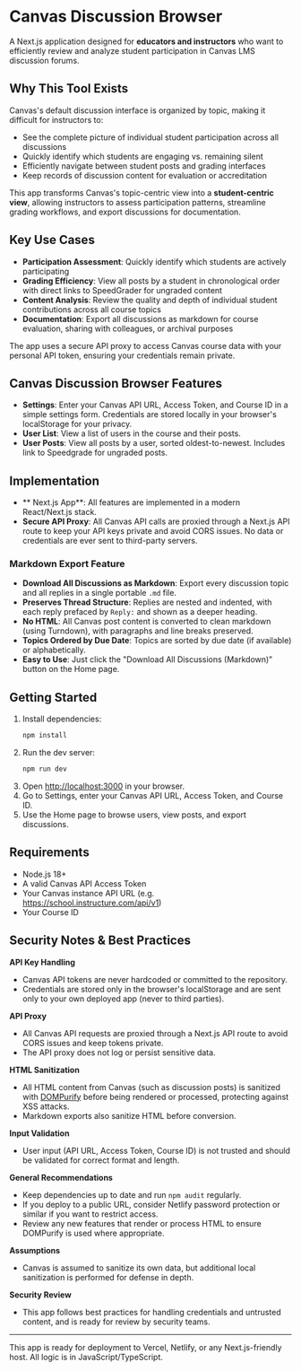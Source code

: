 # Canvas Discussion Browser

A Next.js application designed for **educators and instructors** who want to efficiently review and analyze student participation in Canvas LMS discussion forums.

## Why This Tool Exists

Canvas's default discussion interface is organized by topic, making it difficult for instructors to:
- See the complete picture of individual student participation across all discussions
- Quickly identify which students are engaging vs. remaining silent
- Efficiently navigate between student posts and grading interfaces
- Keep records of discussion content for evaluation or accreditation

This app transforms Canvas's topic-centric view into a **student-centric view**, allowing instructors to assess participation patterns, streamline grading workflows, and export discussions for documentation.

## Key Use Cases

- **Participation Assessment**: Quickly identify which students are actively participating
- **Grading Efficiency**: View all posts by a student in chronological order with direct links to SpeedGrader for ungraded content
- **Content Analysis**: Review the quality and depth of individual student contributions across all course topics  
- **Documentation**: Export all discussions as markdown for course evaluation, sharing with colleagues, or archival purposes

The app uses a secure API proxy to access Canvas course data with your personal API token, ensuring your credentials remain private.

## Canvas Discussion Browser Features

- **Settings**: Enter your Canvas API URL, Access Token, and Course ID in a simple settings form. Credentials are stored locally in your browser's localStorage for your privacy.
- **User List**: View a list of users in the course and their posts.
- **User Posts**: View all posts by a user, sorted oldest-to-newest. Includes link to Speedgrade for ungraded posts.

## Implementation

- ** Next.js App**: All features are implemented in a modern React/Next.js stack.
- **Secure API Proxy**: All Canvas API calls are proxied through a Next.js API route to keep your API keys private and avoid CORS issues. No data or credentials are ever sent to third-party servers.

### Markdown Export Feature

- **Download All Discussions as Markdown**: Export every discussion topic and all replies in a single portable `.md` file.
- **Preserves Thread Structure**: Replies are nested and indented, with each reply prefaced by `Reply:` and shown as a deeper heading.
- **No HTML**: All Canvas post content is converted to clean markdown (using Turndown), with paragraphs and line breaks preserved.
- **Topics Ordered by Due Date**: Topics are sorted by due date (if available) or alphabetically.
- **Easy to Use**: Just click the "Download All Discussions (Markdown)" button on the Home page.

## Getting Started

1. Install dependencies:
   ```bash
   npm install
   ```
2. Run the dev server:
   ```bash
   npm run dev
   ```
3. Open [http://localhost:3000](http://localhost:3000) in your browser.
4. Go to Settings, enter your Canvas API URL, Access Token, and Course ID.
5. Use the Home page to browse users, view posts, and export discussions.

## Requirements
- Node.js 18+
- A valid Canvas API Access Token
- Your Canvas instance API URL (e.g. https://school.instructure.com/api/v1)
- Your Course ID

## Security Notes & Best Practices

**API Key Handling**
- Canvas API tokens are never hardcoded or committed to the repository.
- Credentials are stored only in the browser's localStorage and are sent only to your own deployed app (never to third parties).

**API Proxy**
- All Canvas API requests are proxied through a Next.js API route to avoid CORS issues and keep tokens private.
- The API proxy does not log or persist sensitive data.

**HTML Sanitization**
- All HTML content from Canvas (such as discussion posts) is sanitized with [DOMPurify](https://github.com/cure53/DOMPurify) before being rendered or processed, protecting against XSS attacks.
- Markdown exports also sanitize HTML before conversion.

**Input Validation**
- User input (API URL, Access Token, Course ID) is not trusted and should be validated for correct format and length.

**General Recommendations**
- Keep dependencies up to date and run `npm audit` regularly.
- If you deploy to a public URL, consider Netlify password protection or similar if you want to restrict access.
- Review any new features that render or process HTML to ensure DOMPurify is used where appropriate.

**Assumptions**
- Canvas is assumed to sanitize its own data, but additional local sanitization is performed for defense in depth.

**Security Review**
- This app follows best practices for handling credentials and untrusted content, and is ready for review by security teams.

---

This app is ready for deployment to Vercel, Netlify, or any Next.js-friendly host. All logic is in JavaScript/TypeScript.